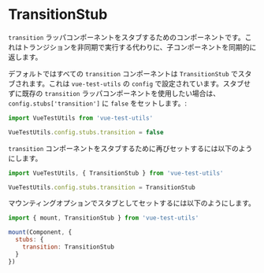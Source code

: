 # TransitionStub

`transition` ラッパコンポーネントをスタブするためのコンポーネントです。これはトランジションを非同期で実行する代わりに、子コンポーネントを同期的に返します。

デフォルトではすべての `transition` コンポーネントは `TransitionStub` でスタブされます。これは `vue-test-utils` の `config` で設定されています。スタブせずに既存の `transition` ラッパコンポーネントを使用したい場合は、 `config.stubs['transition']` に `false` をセットします。:

```js
import VueTestUtils from 'vue-test-utils'

VueTestUtils.config.stubs.transition = false
```

`transition` コンポーネントをスタブするために再びセットするには以下のようにします。

```js
import VueTestUtils, { TransitionStub } from 'vue-test-utils'

VueTestUtils.config.stubs.transition = TransitionStub
```

マウンティングオプションでスタブとしてセットするには以下のようにします。

```js
import { mount, TransitionStub } from 'vue-test-utils'

mount(Component, {
  stubs: {
    transition: TransitionStub
  }
})
```

